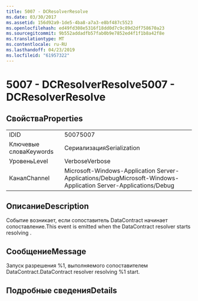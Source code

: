 ```yaml
---
title: 5007 - DCResolverResolve
ms.date: 03/30/2017
ms.assetid: 156d92a9-1de5-4ba8-a7a3-e8bf487c5523
ms.openlocfilehash: ed49fd308e5316f18dd0d7c9c89d2df758670a23
ms.sourcegitcommit: 9b552addadfb57fab0b9e7852ed4f1f1b8a42f8e
ms.translationtype: MT
ms.contentlocale: ru-RU
ms.lasthandoff: 04/23/2019
ms.locfileid: "61957322"
---
```

# <a name="5007---dcresolverresolve"></a><span data-ttu-id="aa408-102">5007 - DCResolverResolve</span><span class="sxs-lookup"><span data-stu-id="aa408-102">5007 - DCResolverResolve</span></span>
## <a name="properties"></a><span data-ttu-id="aa408-103">Свойства</span><span class="sxs-lookup"><span data-stu-id="aa408-103">Properties</span></span>  
  
|||  
|-|-|  
|<span data-ttu-id="aa408-104">ID</span><span class="sxs-lookup"><span data-stu-id="aa408-104">ID</span></span>|<span data-ttu-id="aa408-105">5007</span><span class="sxs-lookup"><span data-stu-id="aa408-105">5007</span></span>|  
|<span data-ttu-id="aa408-106">Ключевые слова</span><span class="sxs-lookup"><span data-stu-id="aa408-106">Keywords</span></span>|<span data-ttu-id="aa408-107">Сериализация</span><span class="sxs-lookup"><span data-stu-id="aa408-107">Serialization</span></span>|  
|<span data-ttu-id="aa408-108">Уровень</span><span class="sxs-lookup"><span data-stu-id="aa408-108">Level</span></span>|<span data-ttu-id="aa408-109">Verbose</span><span class="sxs-lookup"><span data-stu-id="aa408-109">Verbose</span></span>|  
|<span data-ttu-id="aa408-110">Канал</span><span class="sxs-lookup"><span data-stu-id="aa408-110">Channel</span></span>|<span data-ttu-id="aa408-111">Microsoft-Windows-Application Server-Applications/Debug</span><span class="sxs-lookup"><span data-stu-id="aa408-111">Microsoft-Windows-Application Server-Applications/Debug</span></span>|  
  
## <a name="description"></a><span data-ttu-id="aa408-112">Описание</span><span class="sxs-lookup"><span data-stu-id="aa408-112">Description</span></span>  
 <span data-ttu-id="aa408-113">Событие возникает, если сопоставитель DataContract начинает сопоставление.</span><span class="sxs-lookup"><span data-stu-id="aa408-113">This event is emitted when the DataContract resolver starts resolving .</span></span>  
  
## <a name="message"></a><span data-ttu-id="aa408-114">Сообщение</span><span class="sxs-lookup"><span data-stu-id="aa408-114">Message</span></span>  
 <span data-ttu-id="aa408-115">Запуск разрешения %1, выполняемого сопоставителем DataContract.</span><span class="sxs-lookup"><span data-stu-id="aa408-115">DataContract resolver resolving %1 start.</span></span>  
  
## <a name="details"></a><span data-ttu-id="aa408-116">Подробные сведения</span><span class="sxs-lookup"><span data-stu-id="aa408-116">Details</span></span>
